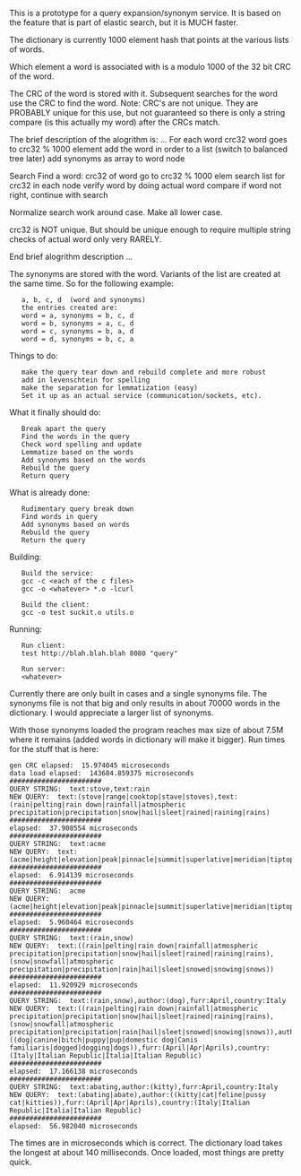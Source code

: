 This is a prototype for a query expansion/synonym service.
It is based on the feature that is part of elastic search, but it
is MUCH faster.

The dictionary is currently 1000 element hash that points at the various
lists of words.

Which element a word is associated with is a modulo 1000 of the 32 bit
CRC of the word.

The CRC of the word is stored with it.  Subsequent searches for the word
use the CRC to find the word.  Note:  CRC's are not unique.  They are
PROBABLY unique for this use, but not guaranteed so there is only a
string compare (is this actually my word) after the CRCs match.

The brief description of the alogrithm is:
...
   For each word
      crc32
      word goes to crc32 % 1000 element
      add the word in order to a list (switch to balanced tree later)
      add synonyms as array to word node

   Search
   Find a word:
      crc32 of word
      go to crc32 % 1000 elem
      search list for crc32 in each node
      verify word by doing actual word compare
      if word not right, continue with search

   Normalize search work around case.  Make all lower case.


   crc32 is NOT unique.  But should be unique enough to
   require multiple string checks of actual word only
   very RARELY.

End brief alogrithm description
...


The synonyms are stored with the word.  Variants of the list are created
at the same time.  So for the following example:
```
   a, b, c, d  (word and synonyms)
   the entries created are:
   word = a, synonyms = b, c, d
   word = b, synonyms = a, c, d
   word = c, synonyms = b, a, d
   word = d, synonyms = b, c, a
```

Things to do:
```
   make the query tear down and rebuild complete and more robust
   add in levenschtein for spelling
   make the separation for lemmatization (easy)
   Set it up as an actual service (communication/sockets, etc).
```

What it finally should do:
```
   Break apart the query
   Find the words in the query
   Check word spelling and update
   Lemmatize based on the words
   Add synonyms based on the words
   Rebuild the query
   Return query
```

What is already done:
```
   Rudimentary query break down
   Find words in query
   Add synonyms based on words
   Rebuild the query
   Return the query
```

Building:
```
   Build the service:
   gcc -c <each of the c files>
   gcc -o <whatever> *.o -lcurl

   Build the client:
   gcc -o test suckit.o utils.o
```

Running:
```
   Run client:
   test http://blah.blah.blah 8080 "query"

   Run server:
   <whatever>
```

Currently there are only built in cases and a single synonyms file.  The 
synonyms file is not that big and only results in about 70000 words in the
dictionary.  I would appreciate a larger list of synonyms.

With those synonyms loaded the program reaches max size of about 7.5M where 
it remains (added words in dictionary will make it bigger).  Run times for 
the stuff that is here:
```
gen CRC elapsed:  15.974045 microseconds
data load elapsed:  143684.859375 microseconds
#######################
QUERY STRING:  text:stove,text:rain
NEW QUERY:  text:(stove|range|cooktop|stave|stoves),text:(rain|pelting|rain down|rainfall|atmospheric precipitation|precipitation|snow|hail|sleet|rained|raining|rains)
#######################
elapsed:  37.908554 microseconds
#######################
QUERY STRING:  text:acme
NEW QUERY:  text:(acme|height|elevation|peak|pinnacle|summit|superlative|meridian|tiptop|top)
#######################
elapsed:  6.914139 microseconds
#######################
QUERY STRING:  acme
NEW QUERY:  (acme|height|elevation|peak|pinnacle|summit|superlative|meridian|tiptop|top)
#######################
elapsed:  5.960464 microseconds
#######################
QUERY STRING:  text:(rain,snow)
NEW QUERY:  text:((rain|pelting|rain down|rainfall|atmospheric precipitation|precipitation|snow|hail|sleet|rained|raining|rains),(snow|snowfall|atmospheric precipitation|precipitation|rain|hail|sleet|snowed|snowing|snows))
#######################
elapsed:  11.920929 microseconds
#######################
QUERY STRING:  text:(rain,snow),author:(dog),furr:April,country:Italy
NEW QUERY:  text:((rain|pelting|rain down|rainfall|atmospheric precipitation|precipitation|snow|hail|sleet|rained|raining|rains),(snow|snowfall|atmospheric precipitation|precipitation|rain|hail|sleet|snowed|snowing|snows)),author:((dog|canine|bitch|puppy|pup|domestic dog|Canis familiaris|dogged|dogging|dogs)),furr:(April|Apr|Aprils),country:(Italy|Italian Republic|Italia|Italian Republic)
#######################
elapsed:  17.166138 microseconds
#######################
QUERY STRING:  text:abating,author:(kitty),furr:April,country:Italy
NEW QUERY:  text:(abating|abate),author:((kitty|cat|feline|pussy cat|kitties)),furr:(April|Apr|Aprils),country:(Italy|Italian Republic|Italia|Italian Republic)
#######################
elapsed:  56.982040 microseconds
```

The times are in microseconds which is correct.  The dictionary load takes the
longest at about 140 milliseconds.  Once loaded, most things are pretty quick.
